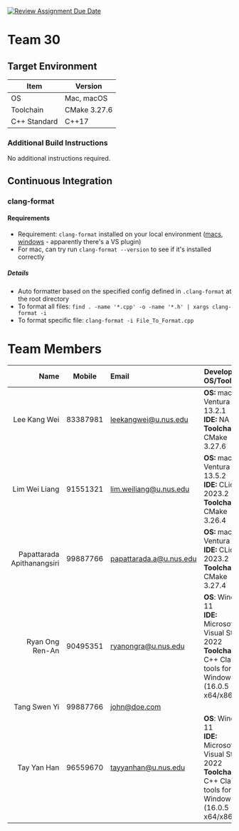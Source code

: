 [![Review Assignment Due Date](https://classroom.github.com/assets/deadline-readme-button-24ddc0f5d75046c5622901739e7c5dd533143b0c8e959d652212380cedb1ea36.svg)](https://classroom.github.com/a/B246QqbV)
# Team 30
## Target Environment

Item | Version
-|-
OS | Mac, macOS
Toolchain | CMake 3.27.6
C++ Standard | C++17

### Additional Build Instructions

No additional instructions required.

## Continuous Integration

### clang-format
#### Requirements
- Requirement: `clang-format` installed on your local environment ([macs](https://formulae.brew.sh/formula/clang-format), [windows](https://clang.llvm.org/docs/ClangFormat.html) - apparently there's a VS plugin)
- For mac, can try run `clang-format --version` to see if it's installed correctly

##### Details
- Auto formatter based on the specified config defined in `.clang-format` at the root directory
- To format all files: `find . -name '*.cpp' -o -name '*.h' | xargs clang-format -i`
- To format specific file: `clang-format -i File_To_Format.cpp`

# Team Members

Name | Mobile | Email                   | Development OS/Toolchain
-:|:-:|:------------------------|-|
Lee Kang Wei | 83387981 | leekangwei@u.nus.edu            | **OS:** macOS Ventura 13.2.1 <br/> **IDE:** NA <br/> **Toolchain:** CMake 3.27.6
Lim Wei Liang | 91551321 | lim.weiliang@u.nus.edu            | **OS:** macOS Ventura 13.5.2 <br/> **IDE:** CLion 2023.2 <br/> **Toolchain:** CMake 3.26.4
Papattarada Apithanangsiri | 99887766 | papattarada.a@u.nus.edu | **OS:** macOS Ventura 13.2 <br/> **IDE:** CLion 2023.2 <br/> **Toolchain:**  CMake 3.27.4
Ryan Ong Ren-An | 90495351 | ryanongra@u.nus.edu            | **OS**: Windows 11 <br/> **IDE:** Microsoft Visual Studio 2022 <br/> **Toolchain:** C++ Clang tools for Windows (16.0.5 - x64/x86)
Tang Swen Yi | 99887766 | john@doe.com            |
Tay Yan Han | 96559670 | tayyanhan@u.nus.edu            | **OS**: Windows 11 <br/> **IDE:** Microsoft Visual Studio 2022 <br/> **Toolchain:** C++ Clang tools for Windows (16.0.5 - x64/x86)
